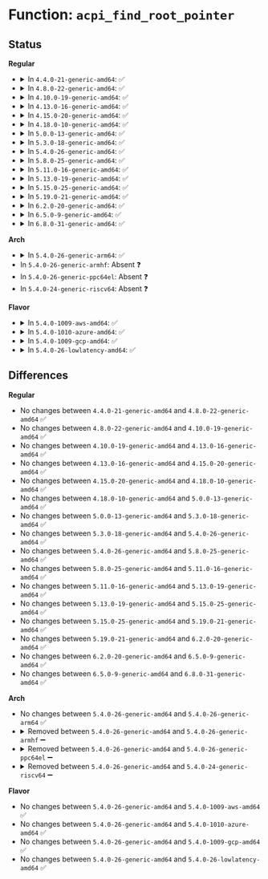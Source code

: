 # Function: <code>acpi_find_root_pointer</code>

## Status
<b>Regular</b>
<ul>
<li>
<details>
<summary>In <code>4.4.0-21-generic-amd64</code>: ✅</summary>

```c
acpi_status acpi_find_root_pointer(acpi_physical_address * table_address)
```

```json
{
  "name": "acpi_find_root_pointer",
  "collision_type": "Unique Global",
  "inline_type": "No",
  "funcs": [
    {
      "addr": 18446744071595240424,
      "name": "acpi_find_root_pointer",
      "external": true,
      "loc": "drivers/acpi/acpica/tbxfroot.c:145",
      "file": "drivers/acpi/acpica/tbxfroot.c",
      "inline": "seen, unknown",
      "caller_inline": [],
      "caller_func": [
        "drivers/acpi/osl.c:acpi_os_get_root_pointer"
      ]
    }
  ],
  "symbols": [
    {
      "addr": 18446744071595240424,
      "name": "acpi_find_root_pointer",
      "section": ".init.text",
      "bind": "STB_GLOBAL",
      "size": 331
    }
  ]
}
```
</details>
</li>
<li>
<details>
<summary>In <code>4.8.0-22-generic-amd64</code>: ✅</summary>

```c
acpi_status acpi_find_root_pointer(acpi_physical_address * table_address)
```

```json
{
  "name": "acpi_find_root_pointer",
  "collision_type": "Unique Global",
  "inline_type": "No",
  "funcs": [
    {
      "addr": 18446744071595421510,
      "name": "acpi_find_root_pointer",
      "external": true,
      "loc": "drivers/acpi/acpica/tbxfroot.c:145",
      "file": "drivers/acpi/acpica/tbxfroot.c",
      "inline": "seen, unknown",
      "caller_inline": [],
      "caller_func": [
        "drivers/acpi/osl.c:acpi_os_get_root_pointer"
      ]
    }
  ],
  "symbols": [
    {
      "addr": 18446744071595421510,
      "name": "acpi_find_root_pointer",
      "section": ".init.text",
      "bind": "STB_GLOBAL",
      "size": 328
    }
  ]
}
```
</details>
</li>
<li>
<details>
<summary>In <code>4.10.0-19-generic-amd64</code>: ✅</summary>

```c
acpi_status acpi_find_root_pointer(acpi_physical_address * table_address)
```

```json
{
  "name": "acpi_find_root_pointer",
  "collision_type": "Unique Global",
  "inline_type": "No",
  "funcs": [
    {
      "addr": 18446744071595672966,
      "name": "acpi_find_root_pointer",
      "external": true,
      "loc": "drivers/acpi/acpica/tbxfroot.c:146",
      "file": "drivers/acpi/acpica/tbxfroot.c",
      "inline": "seen, unknown",
      "caller_inline": [],
      "caller_func": [
        "drivers/acpi/osl.c:acpi_os_get_root_pointer"
      ]
    }
  ],
  "symbols": [
    {
      "addr": 18446744071595672966,
      "name": "acpi_find_root_pointer",
      "section": ".init.text",
      "bind": "STB_GLOBAL",
      "size": 328
    }
  ]
}
```
</details>
</li>
<li>
<details>
<summary>In <code>4.13.0-16-generic-amd64</code>: ✅</summary>

```c
acpi_status acpi_find_root_pointer(acpi_physical_address * table_address)
```

```json
{
  "name": "acpi_find_root_pointer",
  "collision_type": "Unique Global",
  "inline_type": "No",
  "funcs": [
    {
      "addr": 18446744071596596665,
      "name": "acpi_find_root_pointer",
      "external": true,
      "loc": "drivers/acpi/acpica/tbxfroot.c:146",
      "file": "drivers/acpi/acpica/tbxfroot.c",
      "inline": "seen, unknown",
      "caller_inline": [],
      "caller_func": [
        "drivers/acpi/osl.c:acpi_os_get_root_pointer"
      ]
    }
  ],
  "symbols": [
    {
      "addr": 18446744071596596665,
      "name": "acpi_find_root_pointer",
      "section": ".init.text",
      "bind": "STB_GLOBAL",
      "size": 333
    }
  ]
}
```
</details>
</li>
<li>
<details>
<summary>In <code>4.15.0-20-generic-amd64</code>: ✅</summary>

```c
acpi_status acpi_find_root_pointer(acpi_physical_address * table_address)
```

```json
{
  "name": "acpi_find_root_pointer",
  "collision_type": "Unique Global",
  "inline_type": "No",
  "funcs": [
    {
      "addr": 18446744071602925708,
      "name": "acpi_find_root_pointer",
      "external": true,
      "loc": "drivers/acpi/acpica/tbxfroot.c:146",
      "file": "drivers/acpi/acpica/tbxfroot.c",
      "inline": "seen, unknown",
      "caller_inline": [],
      "caller_func": [
        "drivers/acpi/osl.c:acpi_os_get_root_pointer"
      ]
    }
  ],
  "symbols": [
    {
      "addr": 18446744071602925708,
      "name": "acpi_find_root_pointer",
      "section": ".init.text",
      "bind": "STB_GLOBAL",
      "size": 592
    }
  ]
}
```
</details>
</li>
<li>
<details>
<summary>In <code>4.18.0-10-generic-amd64</code>: ✅</summary>

```c
acpi_status acpi_find_root_pointer(acpi_physical_address * table_address)
```

```json
{
  "name": "acpi_find_root_pointer",
  "collision_type": "Unique Global",
  "inline_type": "No",
  "funcs": [
    {
      "addr": 18446744071603097841,
      "name": "acpi_find_root_pointer",
      "external": true,
      "loc": "drivers/acpi/acpica/tbxfroot.c:112",
      "file": "drivers/acpi/acpica/tbxfroot.c",
      "inline": "seen, unknown",
      "caller_inline": [],
      "caller_func": [
        "drivers/acpi/osl.c:acpi_os_get_root_pointer"
      ]
    }
  ],
  "symbols": [
    {
      "addr": 18446744071603097841,
      "name": "acpi_find_root_pointer",
      "section": ".init.text",
      "bind": "STB_GLOBAL",
      "size": 592
    }
  ]
}
```
</details>
</li>
<li>
<details>
<summary>In <code>5.0.0-13-generic-amd64</code>: ✅</summary>

```c
acpi_status acpi_find_root_pointer(acpi_physical_address * table_address)
```

```json
{
  "name": "acpi_find_root_pointer",
  "collision_type": "Unique Global",
  "inline_type": "No",
  "funcs": [
    {
      "addr": 18446744071604900356,
      "name": "acpi_find_root_pointer",
      "external": true,
      "loc": "drivers/acpi/acpica/tbxfroot.c:112",
      "file": "drivers/acpi/acpica/tbxfroot.c",
      "inline": "seen, unknown",
      "caller_inline": [],
      "caller_func": [
        "drivers/acpi/osl.c:acpi_os_get_root_pointer"
      ]
    }
  ],
  "symbols": [
    {
      "addr": 18446744071604900356,
      "name": "acpi_find_root_pointer",
      "section": ".init.text",
      "bind": "STB_GLOBAL",
      "size": 592
    }
  ]
}
```
</details>
</li>
<li>
<details>
<summary>In <code>5.3.0-18-generic-amd64</code>: ✅</summary>

```c
acpi_status acpi_find_root_pointer(acpi_physical_address * table_address)
```

```json
{
  "name": "acpi_find_root_pointer",
  "collision_type": "Unique Global",
  "inline_type": "No",
  "funcs": [
    {
      "addr": 18446744071605006402,
      "name": "acpi_find_root_pointer",
      "external": true,
      "loc": "drivers/acpi/acpica/tbxfroot.c:112",
      "file": "drivers/acpi/acpica/tbxfroot.c",
      "inline": "seen, unknown",
      "caller_inline": [],
      "caller_func": [
        "drivers/acpi/osl.c:acpi_os_get_root_pointer"
      ]
    }
  ],
  "symbols": [
    {
      "addr": 18446744071605006402,
      "name": "acpi_find_root_pointer",
      "section": ".init.text",
      "bind": "STB_GLOBAL",
      "size": 598
    }
  ]
}
```
</details>
</li>
<li>
<details>
<summary>In <code>5.4.0-26-generic-amd64</code>: ✅</summary>

```c
acpi_status acpi_find_root_pointer(acpi_physical_address * table_address)
```

```json
{
  "name": "acpi_find_root_pointer",
  "collision_type": "Unique Global",
  "inline_type": "No",
  "funcs": [
    {
      "addr": 18446744071605043788,
      "name": "acpi_find_root_pointer",
      "external": true,
      "loc": "drivers/acpi/acpica/tbxfroot.c:112",
      "file": "drivers/acpi/acpica/tbxfroot.c",
      "inline": "seen, unknown",
      "caller_inline": [],
      "caller_func": [
        "drivers/acpi/osl.c:acpi_os_get_root_pointer"
      ]
    }
  ],
  "symbols": [
    {
      "addr": 18446744071605043788,
      "name": "acpi_find_root_pointer",
      "section": ".init.text",
      "bind": "STB_GLOBAL",
      "size": 598
    }
  ]
}
```
</details>
</li>
<li>
<details>
<summary>In <code>5.8.0-25-generic-amd64</code>: ✅</summary>

```c
acpi_status acpi_find_root_pointer(acpi_physical_address * table_address)
```

```json
{
  "name": "acpi_find_root_pointer",
  "collision_type": "Unique Global",
  "inline_type": "No",
  "funcs": [
    {
      "addr": 18446744071609330323,
      "name": "acpi_find_root_pointer",
      "external": true,
      "loc": "drivers/acpi/acpica/tbxfroot.c:112",
      "file": "drivers/acpi/acpica/tbxfroot.c",
      "inline": "seen, unknown",
      "caller_inline": [],
      "caller_func": [
        "drivers/acpi/osl.c:acpi_os_get_root_pointer"
      ]
    }
  ],
  "symbols": [
    {
      "addr": 18446744071609330323,
      "name": "acpi_find_root_pointer",
      "section": ".init.text",
      "bind": "STB_GLOBAL",
      "size": 598
    }
  ]
}
```
</details>
</li>
<li>
<details>
<summary>In <code>5.11.0-16-generic-amd64</code>: ✅</summary>

```c
acpi_status acpi_find_root_pointer(acpi_physical_address * table_address)
```

```json
{
  "name": "acpi_find_root_pointer",
  "collision_type": "Unique Global",
  "inline_type": "No",
  "funcs": [
    {
      "addr": 18446744071612400999,
      "name": "acpi_find_root_pointer",
      "external": true,
      "loc": "drivers/acpi/acpica/tbxfroot.c:112",
      "file": "drivers/acpi/acpica/tbxfroot.c",
      "inline": "seen, unknown",
      "caller_inline": [],
      "caller_func": [
        "drivers/acpi/osl.c:acpi_os_get_root_pointer"
      ]
    }
  ],
  "symbols": [
    {
      "addr": 18446744071612400999,
      "name": "acpi_find_root_pointer",
      "section": ".init.text",
      "bind": "STB_GLOBAL",
      "size": 598
    }
  ]
}
```
</details>
</li>
<li>
<details>
<summary>In <code>5.13.0-19-generic-amd64</code>: ✅</summary>

```c
acpi_status acpi_find_root_pointer(acpi_physical_address * table_address)
```

```json
{
  "name": "acpi_find_root_pointer",
  "collision_type": "Unique Global",
  "inline_type": "No",
  "funcs": [
    {
      "addr": 18446744071614543438,
      "name": "acpi_find_root_pointer",
      "external": true,
      "loc": "drivers/acpi/acpica/tbxfroot.c:112",
      "file": "drivers/acpi/acpica/tbxfroot.c",
      "inline": "seen, unknown",
      "caller_inline": [],
      "caller_func": [
        "drivers/acpi/osl.c:acpi_os_get_root_pointer"
      ]
    }
  ],
  "symbols": [
    {
      "addr": 18446744071614543438,
      "name": "acpi_find_root_pointer",
      "section": ".init.text",
      "bind": "STB_GLOBAL",
      "size": 598
    }
  ]
}
```
</details>
</li>
<li>
<details>
<summary>In <code>5.15.0-25-generic-amd64</code>: ✅</summary>

```c
acpi_status acpi_find_root_pointer(acpi_physical_address * table_address)
```

```json
{
  "name": "acpi_find_root_pointer",
  "collision_type": "Unique Global",
  "inline_type": "No",
  "funcs": [
    {
      "addr": 18446744071615495619,
      "name": "acpi_find_root_pointer",
      "external": true,
      "loc": "drivers/acpi/acpica/tbxfroot.c:112",
      "file": "drivers/acpi/acpica/tbxfroot.c",
      "inline": "seen, unknown",
      "caller_inline": [],
      "caller_func": [
        "drivers/acpi/osl.c:acpi_os_get_root_pointer"
      ]
    }
  ],
  "symbols": [
    {
      "addr": 18446744071615495619,
      "name": "acpi_find_root_pointer",
      "section": ".init.text",
      "bind": "STB_GLOBAL",
      "size": 598
    }
  ]
}
```
</details>
</li>
<li>
<details>
<summary>In <code>5.19.0-21-generic-amd64</code>: ✅</summary>

```c
acpi_status acpi_find_root_pointer(acpi_physical_address * table_address)
```

```json
{
  "name": "acpi_find_root_pointer",
  "collision_type": "Unique Global",
  "inline_type": "No",
  "funcs": [
    {
      "addr": 18446744071617298559,
      "name": "acpi_find_root_pointer",
      "external": true,
      "loc": "drivers/acpi/acpica/tbxfroot.c:112",
      "file": "drivers/acpi/acpica/tbxfroot.c",
      "inline": "seen, unknown",
      "caller_inline": [],
      "caller_func": [
        "drivers/acpi/osl.c:acpi_os_get_root_pointer"
      ]
    }
  ],
  "symbols": [
    {
      "addr": 18446744071617298559,
      "name": "acpi_find_root_pointer",
      "section": ".init.text",
      "bind": "STB_GLOBAL",
      "size": 604
    }
  ]
}
```
</details>
</li>
<li>
<details>
<summary>In <code>6.2.0-20-generic-amd64</code>: ✅</summary>

```c
acpi_status acpi_find_root_pointer(acpi_physical_address * table_address)
```

```json
{
  "name": "acpi_find_root_pointer",
  "collision_type": "Unique Global",
  "inline_type": "No",
  "funcs": [
    {
      "addr": 18446744071628015632,
      "name": "acpi_find_root_pointer",
      "external": true,
      "loc": "drivers/acpi/acpica/tbxfroot.c:112",
      "file": "drivers/acpi/acpica/tbxfroot.c",
      "inline": "seen, unknown",
      "caller_inline": [],
      "caller_func": [
        "drivers/acpi/osl.c:acpi_os_get_root_pointer"
      ]
    }
  ],
  "symbols": [
    {
      "addr": 18446744071628015632,
      "name": "acpi_find_root_pointer",
      "section": ".init.text",
      "bind": "STB_GLOBAL",
      "size": 679
    }
  ]
}
```
</details>
</li>
<li>
<details>
<summary>In <code>6.5.0-9-generic-amd64</code>: ✅</summary>

```c
acpi_status acpi_find_root_pointer(acpi_physical_address * table_address)
```

```json
{
  "name": "acpi_find_root_pointer",
  "collision_type": "Unique Global",
  "inline_type": "No",
  "funcs": [
    {
      "addr": 18446744071619781104,
      "name": "acpi_find_root_pointer",
      "external": true,
      "loc": "drivers/acpi/acpica/tbxfroot.c:112",
      "file": "drivers/acpi/acpica/tbxfroot.c",
      "inline": "seen, unknown",
      "caller_inline": [],
      "caller_func": [
        "drivers/acpi/osl.c:acpi_os_get_root_pointer"
      ]
    }
  ],
  "symbols": [
    {
      "addr": 18446744071619781104,
      "name": "acpi_find_root_pointer",
      "section": ".init.text",
      "bind": "STB_GLOBAL",
      "size": 679
    }
  ]
}
```
</details>
</li>
<li>
<details>
<summary>In <code>6.8.0-31-generic-amd64</code>: ✅</summary>

```c
acpi_status acpi_find_root_pointer(acpi_physical_address * table_address)
```

```json
{
  "name": "acpi_find_root_pointer",
  "collision_type": "Unique Global",
  "inline_type": "No",
  "funcs": [
    {
      "addr": 18446744071622088320,
      "name": "acpi_find_root_pointer",
      "external": true,
      "loc": "drivers/acpi/acpica/tbxfroot.c:112",
      "file": "drivers/acpi/acpica/tbxfroot.c",
      "inline": "seen, unknown",
      "caller_inline": [],
      "caller_func": [
        "drivers/acpi/osl.c:acpi_os_get_root_pointer"
      ]
    }
  ],
  "symbols": [
    {
      "addr": 18446744071622088320,
      "name": "acpi_find_root_pointer",
      "section": ".init.text",
      "bind": "STB_GLOBAL",
      "size": 679
    }
  ]
}
```
</details>
</li>
</ul>
<b>Arch</b>
<ul>
<li>
<details>
<summary>In <code>5.4.0-26-generic-arm64</code>: ✅</summary>

```c
acpi_status acpi_find_root_pointer(acpi_physical_address * table_address)
```

```json
{
  "name": "acpi_find_root_pointer",
  "collision_type": "Unique Global",
  "inline_type": "No",
  "funcs": [
    {
      "addr": 18446603336511123728,
      "name": "acpi_find_root_pointer",
      "external": true,
      "loc": "drivers/acpi/acpica/tbxfroot.c:112",
      "file": "drivers/acpi/acpica/tbxfroot.c",
      "inline": "seen, unknown",
      "caller_inline": [],
      "caller_func": []
    }
  ],
  "symbols": [
    {
      "addr": 18446603336511123728,
      "name": "acpi_find_root_pointer",
      "section": ".init.text",
      "bind": "STB_GLOBAL",
      "size": 328
    }
  ]
}
```
</details>
</li>
<li>
In <code>5.4.0-26-generic-armhf</code>: Absent ❓
</li>
<li>
In <code>5.4.0-26-generic-ppc64el</code>: Absent ❓
</li>
<li>
In <code>5.4.0-24-generic-riscv64</code>: Absent ❓
</li>
</ul>
<b>Flavor</b>
<ul>
<li>
<details>
<summary>In <code>5.4.0-1009-aws-amd64</code>: ✅</summary>

```c
acpi_status acpi_find_root_pointer(acpi_physical_address * table_address)
```

```json
{
  "name": "acpi_find_root_pointer",
  "collision_type": "Unique Global",
  "inline_type": "No",
  "funcs": [
    {
      "addr": 18446744071604948031,
      "name": "acpi_find_root_pointer",
      "external": true,
      "loc": "drivers/acpi/acpica/tbxfroot.c:112",
      "file": "drivers/acpi/acpica/tbxfroot.c",
      "inline": "seen, unknown",
      "caller_inline": [],
      "caller_func": [
        "drivers/acpi/osl.c:acpi_os_get_root_pointer"
      ]
    }
  ],
  "symbols": [
    {
      "addr": 18446744071604948031,
      "name": "acpi_find_root_pointer",
      "section": ".init.text",
      "bind": "STB_GLOBAL",
      "size": 339
    }
  ]
}
```
</details>
</li>
<li>
<details>
<summary>In <code>5.4.0-1010-azure-amd64</code>: ✅</summary>

```c
acpi_status acpi_find_root_pointer(acpi_physical_address * table_address)
```

```json
{
  "name": "acpi_find_root_pointer",
  "collision_type": "Unique Global",
  "inline_type": "No",
  "funcs": [
    {
      "addr": 18446744071604915430,
      "name": "acpi_find_root_pointer",
      "external": true,
      "loc": "drivers/acpi/acpica/tbxfroot.c:112",
      "file": "drivers/acpi/acpica/tbxfroot.c",
      "inline": "seen, unknown",
      "caller_inline": [],
      "caller_func": [
        "drivers/acpi/osl.c:acpi_os_get_root_pointer"
      ]
    }
  ],
  "symbols": [
    {
      "addr": 18446744071604915430,
      "name": "acpi_find_root_pointer",
      "section": ".init.text",
      "bind": "STB_GLOBAL",
      "size": 339
    }
  ]
}
```
</details>
</li>
<li>
<details>
<summary>In <code>5.4.0-1009-gcp-amd64</code>: ✅</summary>

```c
acpi_status acpi_find_root_pointer(acpi_physical_address * table_address)
```

```json
{
  "name": "acpi_find_root_pointer",
  "collision_type": "Unique Global",
  "inline_type": "No",
  "funcs": [
    {
      "addr": 18446744071605026376,
      "name": "acpi_find_root_pointer",
      "external": true,
      "loc": "drivers/acpi/acpica/tbxfroot.c:112",
      "file": "drivers/acpi/acpica/tbxfroot.c",
      "inline": "seen, unknown",
      "caller_inline": [],
      "caller_func": [
        "drivers/acpi/osl.c:acpi_os_get_root_pointer"
      ]
    }
  ],
  "symbols": [
    {
      "addr": 18446744071605026376,
      "name": "acpi_find_root_pointer",
      "section": ".init.text",
      "bind": "STB_GLOBAL",
      "size": 598
    }
  ]
}
```
</details>
</li>
<li>
<details>
<summary>In <code>5.4.0-26-lowlatency-amd64</code>: ✅</summary>

```c
acpi_status acpi_find_root_pointer(acpi_physical_address * table_address)
```

```json
{
  "name": "acpi_find_root_pointer",
  "collision_type": "Unique Global",
  "inline_type": "No",
  "funcs": [
    {
      "addr": 18446744071605047968,
      "name": "acpi_find_root_pointer",
      "external": true,
      "loc": "drivers/acpi/acpica/tbxfroot.c:112",
      "file": "drivers/acpi/acpica/tbxfroot.c",
      "inline": "seen, unknown",
      "caller_inline": [],
      "caller_func": [
        "drivers/acpi/osl.c:acpi_os_get_root_pointer"
      ]
    }
  ],
  "symbols": [
    {
      "addr": 18446744071605047968,
      "name": "acpi_find_root_pointer",
      "section": ".init.text",
      "bind": "STB_GLOBAL",
      "size": 598
    }
  ]
}
```
</details>
</li>
</ul>

## Differences
<b>Regular</b>
<ul>
<li>
No changes between <code>4.4.0-21-generic-amd64</code> and <code>4.8.0-22-generic-amd64</code> ✅
</li>
<li>
No changes between <code>4.8.0-22-generic-amd64</code> and <code>4.10.0-19-generic-amd64</code> ✅
</li>
<li>
No changes between <code>4.10.0-19-generic-amd64</code> and <code>4.13.0-16-generic-amd64</code> ✅
</li>
<li>
No changes between <code>4.13.0-16-generic-amd64</code> and <code>4.15.0-20-generic-amd64</code> ✅
</li>
<li>
No changes between <code>4.15.0-20-generic-amd64</code> and <code>4.18.0-10-generic-amd64</code> ✅
</li>
<li>
No changes between <code>4.18.0-10-generic-amd64</code> and <code>5.0.0-13-generic-amd64</code> ✅
</li>
<li>
No changes between <code>5.0.0-13-generic-amd64</code> and <code>5.3.0-18-generic-amd64</code> ✅
</li>
<li>
No changes between <code>5.3.0-18-generic-amd64</code> and <code>5.4.0-26-generic-amd64</code> ✅
</li>
<li>
No changes between <code>5.4.0-26-generic-amd64</code> and <code>5.8.0-25-generic-amd64</code> ✅
</li>
<li>
No changes between <code>5.8.0-25-generic-amd64</code> and <code>5.11.0-16-generic-amd64</code> ✅
</li>
<li>
No changes between <code>5.11.0-16-generic-amd64</code> and <code>5.13.0-19-generic-amd64</code> ✅
</li>
<li>
No changes between <code>5.13.0-19-generic-amd64</code> and <code>5.15.0-25-generic-amd64</code> ✅
</li>
<li>
No changes between <code>5.15.0-25-generic-amd64</code> and <code>5.19.0-21-generic-amd64</code> ✅
</li>
<li>
No changes between <code>5.19.0-21-generic-amd64</code> and <code>6.2.0-20-generic-amd64</code> ✅
</li>
<li>
No changes between <code>6.2.0-20-generic-amd64</code> and <code>6.5.0-9-generic-amd64</code> ✅
</li>
<li>
No changes between <code>6.5.0-9-generic-amd64</code> and <code>6.8.0-31-generic-amd64</code> ✅
</li>
</ul>
<b>Arch</b>
<ul>
<li>
No changes between <code>5.4.0-26-generic-amd64</code> and <code>5.4.0-26-generic-arm64</code> ✅
</li>
<li>
<details>
<summary>Removed between <code>5.4.0-26-generic-amd64</code> and <code>5.4.0-26-generic-armhf</code> ➖</summary>

```c
acpi_status acpi_find_root_pointer(acpi_physical_address * table_address)
```
</details>
</li>
<li>
<details>
<summary>Removed between <code>5.4.0-26-generic-amd64</code> and <code>5.4.0-26-generic-ppc64el</code> ➖</summary>

```c
acpi_status acpi_find_root_pointer(acpi_physical_address * table_address)
```
</details>
</li>
<li>
<details>
<summary>Removed between <code>5.4.0-26-generic-amd64</code> and <code>5.4.0-24-generic-riscv64</code> ➖</summary>

```c
acpi_status acpi_find_root_pointer(acpi_physical_address * table_address)
```
</details>
</li>
</ul>
<b>Flavor</b>
<ul>
<li>
No changes between <code>5.4.0-26-generic-amd64</code> and <code>5.4.0-1009-aws-amd64</code> ✅
</li>
<li>
No changes between <code>5.4.0-26-generic-amd64</code> and <code>5.4.0-1010-azure-amd64</code> ✅
</li>
<li>
No changes between <code>5.4.0-26-generic-amd64</code> and <code>5.4.0-1009-gcp-amd64</code> ✅
</li>
<li>
No changes between <code>5.4.0-26-generic-amd64</code> and <code>5.4.0-26-lowlatency-amd64</code> ✅
</li>
</ul>
